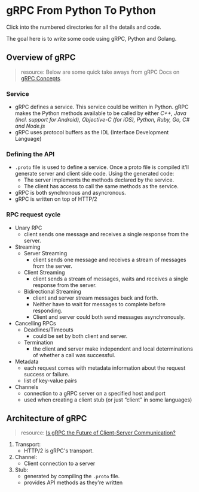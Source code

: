 # gRPC From Python To Python

Click into the numbered directories for all the details and code.

The goal here is to write some code using gRPC, Python and Golang.

## Overview of gRPC

> resource: Below are some quick take aways from gRPC Docs on [gRPC Concepts](https://grpc.io/docs/guides/concepts/).

### Service

- gRPC defines a service. This service could be written in Python. gRPC makes the Python methods available to be called by either *C++, Java (incl. support for Android), Objective-C (for iOS), Python, Ruby, Go, C# and Node.js*
- gRPC uses protocol buffers as the IDL (Interface Development Language)

### Defining the API
- `.proto` file is used to define a service. Once a proto file is compiled it'll generate server and client side code. Using the generated code:
    - The server implements the methods declared by the service.
    - The client has access to call the same methods as the service.
- gRPC is both synchronous and asyncronous. 
- gRPC is written on top of HTTP/2

### RPC request cycle
- Unary RPC
    - client sends one message and receives a single response from the server.
- Streaming
    - Server Streaming
        - client sends one message and receives a stream of messages from the server.
    - Client Streaming
        - client sends a stream of messages, waits and receives a single response from the server.
    - Bidirectional Streaming
        - client and server stream messages back and forth. 
        - Neither have to wait for messages to complete before responding. 
        - Client and server could both send messages asynchronously. 
- Cancelling RPCs
    - Deadlines/Timeouts
        - could be set by both client and server.
    - Termination
        - the client and server make independent and local determinations of whether a call was successful.
- Metadata
    - each request comes with metadata information about the request success or failure.
    - list of key-value pairs
- Channels
    - connection to a gRPC server on a specified host and port
    - used when creating a client stub (or just “client” in some languages)

## Architecture of gRPC
> resource: [Is gRPC the Future of Client-Server Communication?](https://medium.com/@EdgePress/is-grpc-the-future-of-client-server-communication-b112acf9f365)
1. Transport:
    - HTTP/2 is gRPC's transport.
2. Channel:
    - Client connection to a server 
3. Stub:
    - generated by compiling the `.proto` file.
    - provides API methods as they're written